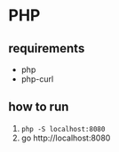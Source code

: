 # PHP

## requirements
* php
* php-curl

## how to run
1. `php -S localhost:8080`
2. go http://localhost:8080

